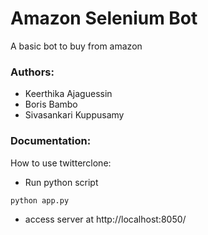 # Amazon Selenium Bot
A basic bot to buy from amazon

### Authors:
* Keerthika Ajaguessin
* Boris Bambo
* Sivasankari Kuppusamy


### Documentation:

How to use twitterclone:
* Run python script
```
python app.py
```
* access server at http://localhost:8050/


